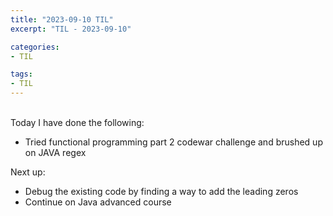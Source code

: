 ```yaml
---
title: "2023-09-10 TIL"
excerpt: "TIL - 2023-09-10"

categories: 
- TIL

tags:
- TIL
---
```



<br> Today I have done the following:
- Tried functional programming part 2 codewar challenge and brushed up on JAVA regex

Next up:
- Debug the existing code by finding a way to add the leading zeros
- Continue on Java advanced course